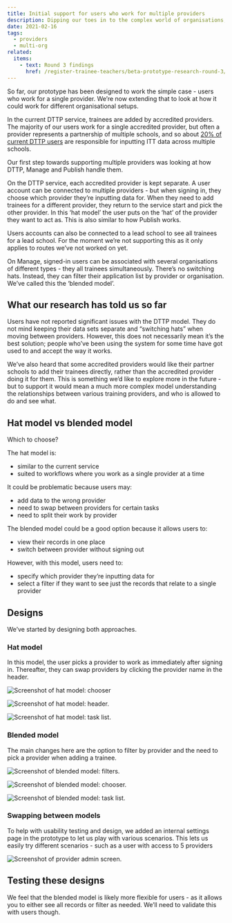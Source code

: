 ```yaml
---
title: Initial support for users who work for multiple providers
description: Dipping our toes in to the complex world of organisations, providers, and schools
date: 2021-02-16
tags:
  - providers
  - multi-org
related:
  items:
    - text: Round 3 findings
      href: /register-trainee-teachers/beta-prototype-research-round-3/
---
```


So far, our prototype has been designed to work the simple case - users who work for a single provider. We’re now extending that to look at how it could work for different organisational setups.

In the current DTTP service, trainees are added by accredited providers. The majority of our users work for a single accredited provider, but often a provider represents a partnership of multiple schools, and so about [20% of current DTTP users](/publish-teacher-training-courses/users-with-multiple-organisation-access/) are responsible for inputting ITT data across multiple schools.

Our first step towards supporting multiple providers was looking at how DTTP, Manage and Publish handle them.

On the DTTP service, each accredited provider is kept separate. A user account can be connected to multiple providers - but when signing in, they choose which provider they’re inputting data for. When they need to add trainees for a different provider, they return to the service start and pick the other provider. In this ‘hat model’ the user puts on the ‘hat’ of the provider they want to act as. This is also similar to how Publish works.

Users accounts can also be connected to a lead school to see all trainees for a lead school. For the moment we’re not supporting this as it only applies to routes we’ve not worked on yet.

On Manage, signed-in users can be associated with several organisations of different types - they all trainees simultaneously. There’s no switching hats. Instead, they can filter their application list by provider or organisation. We’ve called this the ‘blended model’.

## What our research has told us so far

Users have not reported significant issues with the DTTP model. They do not mind keeping their data sets separate and “switching hats” when moving between providers. However, this does not necessarily mean it’s the best solution; people who’ve been using the system for some time have got used to and accept the way it works.

We’ve also heard that some accredited providers would like their partner schools to add their trainees directly, rather than the accredited provider doing it for them. This is something we’d like to explore more in the future - but to support it would mean a much more complex model understanding the relationships between various training providers, and who is allowed to do and see what.

## Hat model vs blended model

Which to choose?

The hat model is:

- similar to the current service
- suited to workflows where you work as a single provider at a time

It could be problematic because users may:

- add data to the wrong provider
- need to swap between providers for certain tasks
- need to split their work by provider

The blended model could be a good option because it allows users to:

- view their records in one place
- switch between provider without signing out

However, with this model, users need to:

- specify which provider they’re inputting data for
- select a filter if they want to see just the records that relate to a single provider

## Designs

We’ve started by designing both approaches.

### Hat model

In this model, the user picks a provider to work as immediately after signing in. Thereafter, they can swap providers by clicking the provider name in the header.

![Screenshot of hat model: chooser](hat-model-chooser.png "Hat model: chooser")

![Screenshot of hat model: header.](hat-model-header.png "Hat model: header")

![Screenshot of hat model: task list.](hat-model-task-list.png "Hat model: task list")

### Blended model

The main changes here are the option to filter by provider and the need to pick a provider when adding a trainee.

![Screenshot of blended model: filters.](blended-model-filters.png "Blended model: filters")

![Screenshot of blended model: chooser.](blended-model-chooser.png "Blended model: chooser")

![Screenshot of blended model: task list.](blended-model-task-list.png "Blended model: task list")

### Swapping between models

To help with usability testing and design, we added an internal settings page in the prototype to let us play with various scenarios. This lets us easily try different scenarios - such as a user with access to 5 providers

![Screenshot of provider admin screen.](provider-admin-screen.png "Provider admin screen")

## Testing these designs

We feel that the blended model is likely more flexible for users - as it allows you to either see all records or filter as needed. We’ll need to validate this with users though.
